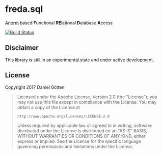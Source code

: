 # freda.sql
[Anorm](https://www.playframework.com/documentation/2.5.x/ScalaAnorm) based **F**unctional **RE**lational **D**atabase **A**ccess

[![Build Status](https://travis-ci.org/dangoe/freda.svg?branch=develop)](https://travis-ci.org/dangoe/freda)

## Disclaimer
This library is still in an experimental state and under active development.

## License

Copyright 2017 Daniel Götten

> Licensed under the Apache License, Version 2.0 (the "License");
> you may not use this file except in compliance with the License.
> You may obtain a copy of the License at
>
>     http://www.apache.org/licenses/LICENSE-2.0
>
> Unless required by applicable law or agreed to in writing, software
> distributed under the License is distributed on an "AS IS" BASIS,
> WITHOUT WARRANTIES OR CONDITIONS OF ANY KIND, either express or implied.
> See the License for the specific language governing permissions and
> limitations under the License.
